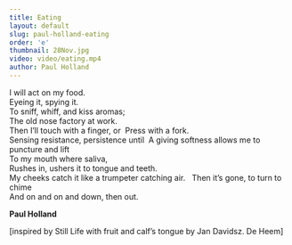 ```yaml
---
title: Eating
layout: default
slug: paul-holland-eating
order: 'e'
thumbnail: 28Nov.jpg
video: video/eating.mp4
author: Paul Holland
---
```


I will act on my food.  
Eyeing it, spying it.  
To sniff, whiff, and kiss aromas;  
The old nose factory at work.  
Then I’ll touch with a finger, or 
Press with a fork.  
Sensing resistance, persistence until 
A giving softness allows me to puncture and lift  
To my mouth where saliva,  
Rushes in, ushers it to tongue and teeth.   
My cheeks catch it like a trumpeter catching air.   
Then it’s gone, to turn to chime  
And on and on and down, then out.

**Paul Holland**

[inspired by Still Life with fruit and calf’s tongue by Jan Davidsz. De Heem]
